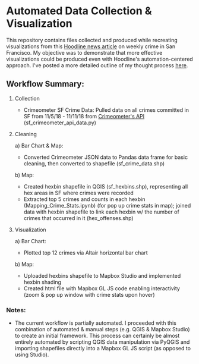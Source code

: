# Automated Data Collection &amp; Visualization
This repository contains files collected and produced while recreating visualizations from this [Hoodline news article](https://hoodline.com/2018/11/the-week-in-sf-crime-reports-overall-complaints-drop-harassment-calls-climb) on weekly crime in San Francisco. My objective was to demonstrate that more effective visualizations could be produced even with Hoodline's automation-centered approach. I've posted a more detailed outline of my thought process [here](https://hassenmorad.github.io/hoodline.html).

## Workflow Summary:
1. Collection
    - Crimeometer SF Crime Data: Pulled data on all crimes committed in SF from 11/5/18 - 11/11/18  from [Crimeometer's API](https://www.crimeometer.com/crime-data-api) (sf_crimeometer_api_data.py)
2. Cleaning
    
    a) Bar Chart & Map:
      - Converted Crimeometer JSON data to Pandas data frame for basic cleaning, then converted to shapefile (sf_crime_data.shp)
    
    b) Map:
      - Created hexbin shapefile in QGIS (sf_hexbins.shp), representing all hex areas in SF where crimes were recorded
      - Extracted top 5 crimes and counts in each hexbin (Mapping_Crime_Stats.ipynb) (for pop up crime stats in map); joined data with hexbin shapefile to link each hexbin w/ the number of crimes that occurred in it (hex_offenses.shp)
3. Visualization

    a) Bar Chart:
      - Plotted top 12 crimes via Altair horizontal bar chart
      
    b) Map:
      - Uploaded hexbins shapefile to Mapbox Studio and implemented hexbin shading 
      - Created html file with Mapbox GL JS code enabling interactivity (zoom & pop up window with crime stats upon hover)

### Notes:
- The current workflow is partially automated. I proceeded with this combination of automated & manual steps (e.g. QGIS & Mapbox Studio) to create an initial framework. This process can certainly be almost entirely automated by scripting QGIS data manipulation via PyQGIS and importing shapefiles directly into a Mapbox GL JS script (as opposed to using Studio).
